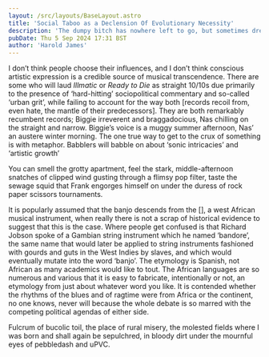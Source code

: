 ```yaml
---
layout: /src/layouts/BaseLayout.astro
title: 'Social Taboo as a Declension Of Evolutionary Necessity'
description: 'The dumpy bitch has nowhere left to go, but sometimes dreadfulness en masse can have an adverse effect.'
pubDate: Thu 5 Sep 2024 17:31 BST
author: 'Harold James'
---
```

I don’t think people choose their influences, and I don’t think conscious artistic expression is a credible source of musical transcendence. There are some who will laud <i>Illmatic</i> or <i>Ready to Die</i> as straight 10/10s due primarily to the presence of ‘hard-hitting’ sociopolitical commentary and so-called ‘urban grit’, while failing to account for the way both [records recoil from, even hate, the mantle of their predecessors]. They are both remarkably recumbent records; Biggie irreverent and braggadocious, Nas chilling on the straight and narrow. Biggie’s voice is a muggy summer afternoon, Nas’ an austere winter morning. The one true way to get to the crux of something is with metaphor. Babblers will babble on about ‘sonic intricacies’ and ‘artistic growth’ 

You can smell the grotty apartment, feel the stark, middle-afternoon snatches of clipped wind gusting through a flimsy pop filter, taste the sewage squid that Frank engorges himself on under the duress of rock paper scissors tournaments.

It is popularly assumed that the banjo descends from the [], a west African musical instrument, when really there is not a scrap of historical evidence to suggest that this is the case. Where people get confused is that Richard Jobson spoke of a Gambian string instrument which he named ‘bandore’, the same name that would later be applied to string instruments fashioned with gourds and guts in the West Indies by slaves, and which would eventually mutate into the word ‘banjo’. The etymology is Spanish, not African as many academics would like to tout. The African languages are so numerous and various that it is easy to fabricate, intentionally or not, an etymology from just about whatever word you like. It is contended whether the rhythms of the blues and of ragtime were from Africa or the continent, no one knows, never will because the whole debate is so marred with the competing political agendas of either side. 

Fulcrum of bucolic toil, the place of rural misery, the molested fields where I was born and shall again be sepulchred, in bloody dirt under the mournful eyes of pebbledash and uPVC.